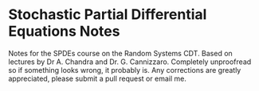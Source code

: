# Stochastic Partial Differential Equations Notes

Notes for the SPDEs course on the Random Systems CDT. Based on lectures by Dr A. Chandra and Dr. G. Cannizzaro. Completely unproofread so if something looks wrong, it probably is. Any corrections are greatly appreciated, please submit a pull request or email me.
